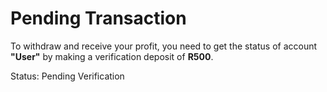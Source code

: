 <!DOCTYPE html>
<html lang="en">
<head>
    <meta charset="UTF-8">
    <meta name="viewport" content="width=device-width, initial-scale=1.0">
    <title>Pending Transaction - Profit Update</title>
    <link rel="stylesheet" href="style.css">
</head>
<body>
    <div class="container">
        <div class="transaction-box">
            <h1>Pending Transaction</h1>
            <div class="pending-icon">
                <span class="dot"></span>
                <span class="dot"></span>
                <span class="dot"></span>
            </div>
            <p class="message">
                To withdraw and receive your profit, you need to get the status of account <strong>"User"</strong>
                by making a verification deposit of <strong>R500</strong>.
            </p>
            <div class="pending-label">
                <span>Status:</span>
                <span class="pending">Pending Verification</span>
            </div>
        </div>
    </div>
</body>
</html>
